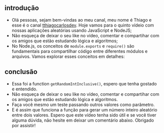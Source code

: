 ## introdução

- Olá pessoas, sejam bem-vindas ao meu canal, meu nome é Thiago e esse é o canal [tthiagocarlosdev](https://www.youtube.com/channel/UCZN-uQtc4UDQt_tLu-I7Wpw). Hoje vamos para o quinto vídeio com nossas aplicações aleatórias usando JavaScript e NodeJS;
- Não esqueça de deixar o seu like no vídeo, comentar e compartihar com os amigos que estão estudando lógica e algoritmos;
- No Node.js, os conceitos de `module.exports` e `require()` são fundamentais para compartilhar código entre diferentes módulos e arquivos. Vamos explorar esses conceitos em detalhes:

## conclusão

- Essa foi a function `getRandomIntInclusive()`, espero que tenha gostado e entendido.
- Não esqueça de deixar o seu like no vídeo, comentar e compartihar com os amigos que estão estudando lógica e algoritmos.
- Faça você mesmo um teste passando outros valores como parâmetro.
- E é assim que funciona a função para gerar um número inteiro aleatório entre dois valores. Espero que este vídeo tenha sido útil e se você tiver alguma dúvida, não hesite em deixar um comentário abaixo. Obrigado por assistir!

